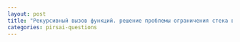 ```yaml
---
layout: post
title: "Рекурсивный вызов функций. решение проблемы ограничения стека вызовов"
categories: pirsai-questions
---
```


